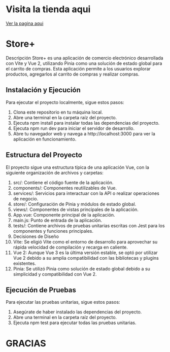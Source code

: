 # Visita la tienda aqui 
<a href='https://juandriko.github.io/MoviePlay/'> Ver la pagina aqui </a>

# Store+
Descripción
Store+ es una aplicación de comercio electrónico desarrollada con Vite y Vue 2, utilizando Pinia como una solución de estado global para el carrito de compras. Esta aplicación permite a los usuarios explorar productos, agregarlos al carrito de compras y realizar compras.

## Instalación y Ejecución
Para ejecutar el proyecto localmente, sigue estos pasos:

1. Clona este repositorio en tu máquina local.
2. Abre una terminal en la carpeta raíz del proyecto.
3. Ejecuta npm install para instalar todas las dependencias del proyecto.
4. Ejecuta npm run dev para iniciar el servidor de desarrollo.
5. Abre tu navegador web y navega a http://localhost:3000 para ver la aplicación en funcionamiento.

## Estructura del Proyecto
El proyecto sigue una estructura típica de una aplicación Vue, con la siguiente organización de archivos y carpetas:

1. src/: Contiene el código fuente de la aplicación.
2. components/: Componentes reutilizables de Vue.
3. services/: Servicios para interactuar con la API o realizar operaciones de negocio.
4. store/: Configuración de Pinia y módulos de estado global.
5. views/: Componentes de vistas principales de la aplicación.
6. App.vue: Componente principal de la aplicación.
7. main.js: Punto de entrada de la aplicación.
8. tests/: Contiene archivos de pruebas unitarias escritas con Jest para los componentes y funciones principales.
9. Decisiones de Diseño
10. Vite: Se eligió Vite como el entorno de desarrollo para aprovechar su rápida velocidad de compilación y recarga en caliente.
11. Vue 2: Aunque Vue 3 es la última versión estable, se optó por utilizar Vue 2 debido a su amplia compatibilidad con las bibliotecas y plugins existentes.
12. Pinia: Se utilizó Pinia como solución de estado global debido a su simplicidad y compatibilidad con Vue 2.

## Ejecución de Pruebas
Para ejecutar las pruebas unitarias, sigue estos pasos:

1. Asegúrate de haber instalado las dependencias del proyecto.
2. Abre una terminal en la carpeta raíz del proyecto.
3. Ejecuta npm test para ejecutar todas las pruebas unitarias.

# GRACIAS